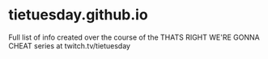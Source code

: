 # tietuesday.github.io
Full list of info created over the course of the THATS RIGHT WE'RE GONNA CHEAT series at twitch.tv/tietuesday
